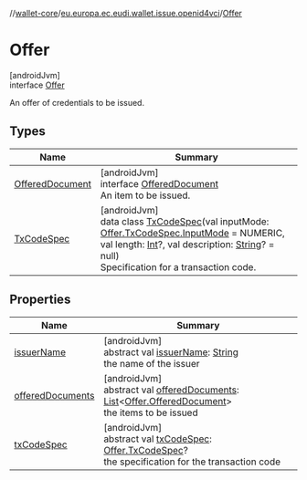 //[wallet-core](../../../index.md)/[eu.europa.ec.eudi.wallet.issue.openid4vci](../index.md)/[Offer](index.md)

# Offer

[androidJvm]\
interface [Offer](index.md)

An offer of credentials to be issued.

## Types

| Name                                          | Summary                                                                                                                                                                                                                                                                                                                                                                                                 |
|-----------------------------------------------|---------------------------------------------------------------------------------------------------------------------------------------------------------------------------------------------------------------------------------------------------------------------------------------------------------------------------------------------------------------------------------------------------------|
| [OfferedDocument](-offered-document/index.md) | [androidJvm]<br>interface [OfferedDocument](-offered-document/index.md)<br>An item to be issued.                                                                                                                                                                                                                                                                                                        |
| [TxCodeSpec](-tx-code-spec/index.md)          | [androidJvm]<br>data class [TxCodeSpec](-tx-code-spec/index.md)(val inputMode: [Offer.TxCodeSpec.InputMode](-tx-code-spec/-input-mode/index.md) = NUMERIC, val length: [Int](https://kotlinlang.org/api/latest/jvm/stdlib/kotlin/-int/index.html)?, val description: [String](https://kotlinlang.org/api/latest/jvm/stdlib/kotlin/-string/index.html)? = null)<br>Specification for a transaction code. |

## Properties

| Name                                     | Summary                                                                                                                                                                                                                                              |
|------------------------------------------|------------------------------------------------------------------------------------------------------------------------------------------------------------------------------------------------------------------------------------------------------|
| [issuerName](issuer-name.md)             | [androidJvm]<br>abstract val [issuerName](issuer-name.md): [String](https://kotlinlang.org/api/latest/jvm/stdlib/kotlin/-string/index.html)<br>the name of the issuer                                                                                |
| [offeredDocuments](offered-documents.md) | [androidJvm]<br>abstract val [offeredDocuments](offered-documents.md): [List](https://kotlinlang.org/api/latest/jvm/stdlib/kotlin.collections/-list/index.html)&lt;[Offer.OfferedDocument](-offered-document/index.md)&gt;<br>the items to be issued |
| [txCodeSpec](tx-code-spec.md)            | [androidJvm]<br>abstract val [txCodeSpec](tx-code-spec.md): [Offer.TxCodeSpec](-tx-code-spec/index.md)?<br>the specification for the transaction code                                                                                                |
